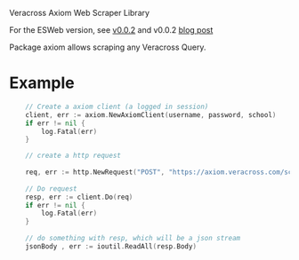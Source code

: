 Veracross Axiom Web Scraper Library

For the ESWeb version, see [v0.0.2](https://github.com/groob/vquery/releases/tag/v0.0.2) and v0.0.2 [blog post](http://groob.io/posts/my-private-api/)

Package axiom allows scraping any Veracross Query.

# Example

```go
	// Create a axiom client (a logged in session)
	client, err := axiom.NewAxiomClient(username, password, school)
	if err != nil {
		log.Fatal(err)
	}

	// create a http request
	
	req, err := http.NewRequest("POST", "https://axiom.veracross.com/school/query/123456/result_data.json", nil)
	
	// Do request
	resp, err := client.Do(req)
	if err != nil {
		log.Fatal(err)
	}
	
	// do something with resp, which will be a json stream
	jsonBody , err := ioutil.ReadAll(resp.Body)

```
